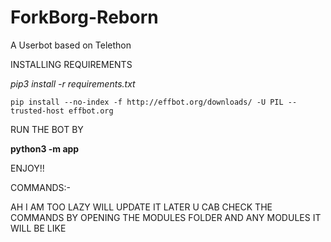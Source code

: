 # ForkBorg-Reborn
A Userbot based on Telethon

INSTALLING REQUIREMENTS

*pip3 install -r requirements.txt*

`pip install --no-index -f http://effbot.org/downloads/ -U PIL --trusted-host effbot.org`

RUN THE BOT BY 

<b>python3 -m app</b>

ENJOY!!


COMMANDS:- 

AH I AM TOO LAZY WILL UPDATE IT LATER U CAB CHECK THE COMMANDS BY OPENING THE MODULES FOLDER AND ANY MODULES IT WILL BE LIKE
